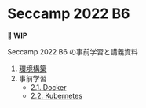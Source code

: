# Seccamp 2022 B6

**🚧 WIP**

Seccamp 2022 B6 の事前学習と講義資料

1. [環境構築](./pre/setup/overview.md)
2. 事前学習
    - [2.1. Docker](./pre/docker/demo/)
    - [2.2. Kubernetes](./pre/kubernetes/demo.md)
